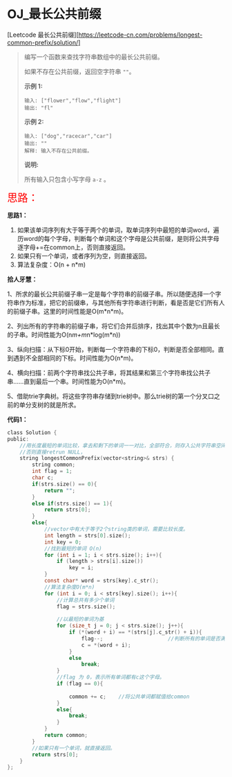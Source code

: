 # OJ_最长公共前缀

[Leetcode 最长公共前缀][https://leetcode-cn.com/problems/longest-common-prefix/solution/]

>编写一个函数来查找字符串数组中的最长公共前缀。
>
>如果不存在公共前缀，返回空字符串 `""`。
>
>**示例 1:**
>
>```
>输入: ["flower","flow","flight"]
>输出: "fl"
>```
>
>**示例 2:**
>
>```
>输入: ["dog","racecar","car"]
>输出: ""
>解释: 输入不存在公共前缀。
>```
>
>**说明:**
>
>所有输入只包含小写字母 `a-z` 。

<font color = red size = 5>思路：</font>

**思路1：**

1. 如果该单词序列有大于等于两个的单词，取单词序列中最短的单词word，遍历word的每个字母，判断每个单词和这个字母是公共前缀，是则将公共字母逐字母+=在common上，否则直接返回。
2. 如果只有一个单词，或者序列为空，则直接返回。
3. 算法复杂度：O(n + n*m)

**拾人牙慧：**

1、所求的最长公共前缀子串一定是每个字符串的前缀子串。所以随便选择一个字符串作为标准，把它的前缀串，与其他所有字符串进行判断，看是否是它们所有人的前缀子串。这里的时间性能是O(m\*n*m)。

2、列出所有的字符串的前缀子串，将它们合并后排序，找出其中个数为n且最长的子串。时间性能为O(n*m+m*n\*log(m*n))

3、纵向扫描：从下标0开始，判断每一个字符串的下标0，判断是否全部相同。直到遇到不全部相同的下标。时间性能为O(n*m)。

4、横向扫描：前两个字符串找公共子串，将其结果和第三个字符串找公共子串……直到最后一个串。时间性能为O(n*m)。

5、借助trie字典树。将这些字符串存储到trie树中。那么trie树的第一个分叉口之前的单分支树的就是所求。

**代码1：**

~~~C
class Solution {
public:
	//用长度最短的单词比较，拿去和剩下的单词一一对比，全部符合，则存入公共字符串空间，依次直到第一个字母结束。
	//否则直接retrun NULL，
	string longestCommonPrefix(vector<string>& strs) {
		string common;
		int flag = 1;
		char c;
		if(strs.size() == 0){
            return "";
        }
        else if(strs.size() == 1){
            return strs[0];
        }
		else{
			//vector中有大于等于2个string类的单词，需要比较长度。
			int length = strs[0].size();
			int key = 0;	
            //找到最短的单词 O(n)
			for (int i = 1; i < strs.size(); i++){
				if (length > strs[i].size())
					key = i;
			}
			const char* word = strs[key].c_str();
            //算法复杂度O(m*n)
			for (int i = 0; i < strs[key].size(); i++){
                //计算总共有多少个单词
				flag = strs.size();
                
                //以最短的单词为基
				for (size_t j = 0; j < strs.size(); j++){
					if (*(word + i) == *(strs[j].c_str() + i)){
						flag--;                     //判断所有的单词是否满足一个共同字母的条件
						c = *(word + i);
					}
                    else
                        break;
				}
                //flag 为 0，表示所有单词都有c这个字母。
				if (flag == 0){
                    
					common += c;    //将公共单词都赋值给common
				}
				else{
					break;
				}
			}
			return common;
		}
        //如果只有一个单词，就直接返回。
		return strs[0];
	}
};
~~~

